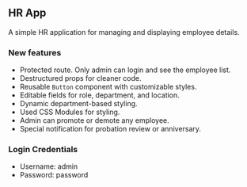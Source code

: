 ## HR App

A simple HR application for managing and displaying employee details.

### New features

- Protected route. Only admin can login and see the employee list.
- Destructured props for cleaner code.
- Reusable `Button` component with customizable styles.
- Editable fields for role, department, and location.
- Dynamic department-based styling.
- Used CSS Modules for styling.
- Admin can promote or demote any employee.
- Special notification for probation review or anniversary.

### Login Credentials

- Username: admin
- Password: password
